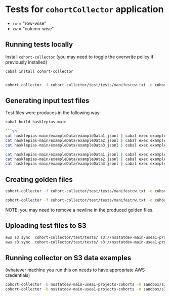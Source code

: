 # Tests for `cohortCollector` application

* `rw` = "row-wise"
* `cw` = "column-wise"

## Running tests locally

Install `cohort-collector`
(you may need to toggle the overwrite policy if previously installed)

```sh
cabal install cohort-collector 
```

```sh

cohort-collector -f cohort-collector/test/tests/manifestcw.txt -d cohort-collector/test/tests/
```

## Generating input test files

Test files were produces in the following way:

```sh
cabal build hasklepias-main

```sh
cat hasklepias-main/exampleData/exampleData1.jsonl | cabal exec exampleAppCW > cohort-collector/test/tests/testcw1.json
cat hasklepias-main/exampleData/exampleData2.jsonl | cabal exec exampleAppCW > cohort-collector/test/tests/testcw2.json
cat hasklepias-main/exampleData/exampleData3.jsonl | cabal exec exampleAppCW > cohort-collector/test/tests/testcw3.json
```

```sh
cat hasklepias-main/exampleData/exampleData1.jsonl | cabal exec exampleAppRW > cohort-collector/test/tests/testrw1.json
cat hasklepias-main/exampleData/exampleData2.jsonl | cabal exec exampleAppRW > cohort-collector/test/tests/testrw2.json
cat hasklepias-main/exampleData/exampleData3.jsonl | cabal exec exampleAppRW > cohort-collector/test/tests/testrw3.json
```

## Creating golden files

```sh
cohort-collector -f cohort-collector/test/tests/manifestcw.txt -d cohort-collector/test/tests/ > cohort-collector/test/tests/testcw.golden
```

```sh
cohort-collector -f cohort-collector/test/tests/manifestrw.txt -d cohort-collector/test/tests/ > cohort-collector/test/tests/testrw.golden
```

NOTE: you may need to remove a newline in the produced golden files.

## Uploading test files to S3

```sh
aws s3 sync  cohort-collector/test/tests/ s3://nsstatdev-main-usea1-projects-cohorts/sandbox/ --exclude "*" --include "*.json"
aws s3 sync  cohort-collector/test/tests/ s3://nsstatdev-main-usea1-projects-cohorts/sandbox/ --exclude "*" --include "s3manifest*"
```

## Running collector on S3 data examples

(whatever machine you run this on needs to have appropriate AWS credentials)

```sh
cohort-collector -b nsstatdev-main-usea1-projects-cohorts -m sandbox/s3manifestrw.txt
cohort-collector -b nsstatdev-main-usea1-projects-cohorts -m sandbox/s3manifestcw.txt
```

